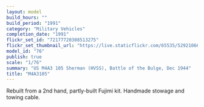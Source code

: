 ```yaml
---
layout: model
build_hours: ""
build_period: "1991"
category: "Military Vehicles"
completion_date: "1991"
flickr_set_id: "72177720308513275"
flickr_set_thumbnail_url: "https://live.staticflickr.com/65535/52921066859_61487fe4a5_m.jpg"
model_id: "76"
publish: true
scale: "1/76"
summary: "US M4A3 105 Sherman (HVSS), Battle of the Bulge, Dec 1944"
title: "M4A3105"
---
```


Rebuilt from a 2nd hand, partly-built Fujimi kit. Handmade stowage and towing cable.
